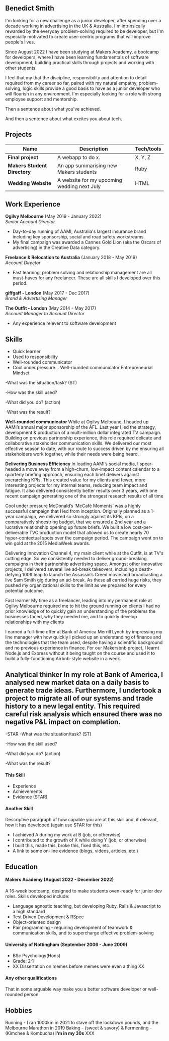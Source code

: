 ## Benedict Smith
I'm looking for a new challenge as a junior developer, after spending over a decade working in advertising in the UK & Australia. I'm intrinsically rewarded by the everyday problem-solving required to be developer, but I'm especially motivated to create user-centric programs that will improve people's lives.

Since August 2022 I have been studying at Makers Academy, a bootcamp for developers, where I have been learning fundamentals of software development, building practical skills through projects and working with other students.

I feel that my that the discipline, responsibility and attention to detail required from my career so far, paired with my natural empathy, problem-solving, logic skills provide a good basis to have as a junior developer who will flourish in any environment. I'm especially looking for a role with strong employee support and mentorship.


Then a sentence about what you've achieved.

And then a sentence about what excites you about tech.


## Projects

| Name                         | Description       | Tech/tools        |
| ---------------------------- | ----------------- | ----------------- |
| **Final project**            | A webapp to do x. | X, Y, Z |
| **Makers Student Directory** | An app summarising new Makers students | Ruby |
| **Wedding Website**          | A website for my upcoming wedding next July | HTML | 

## Work Experience

**Ogilvy Melbourne** (May 2019 - January 2022)  
_Senior Account Director_

- Day-to-day running of AAMI, Australia's largest insurance brand including key sponsorship, social and road safety workstreams.
- My final campaign was awarded a Cannes Gold Lion (aka the Oscars of advertising) in the Creative Data category.

**Freelance & Relocation to Australia** (January 2018 - May 2019)  
_Account Director_
- Fast learning, problem solving and relationship management are all must-haves for any freelancer. These are all skills I developed over this period.

**giffgaff - London** (May 2017 - Dec 2017)  
_Brand & Advertising Manager_


**The Outfit - London** (May 2014 - May 2017)  
_Account Manager to Account Director_

- Any experience relevent to software development

## Skills
- Quick learner
- Used to responsibility
- Well-rounded communicator
- Cool under pressure...
Well-rounded communicator
Entrepreneurial Mindset

-What was the situation/task? (ST)

-How was the skill used?

-What did you do? (action)

-What was the result?

**Well-rounded communicator**
While at Ogilvy Melboune, I headed up AAMI’s annual major sponsorship of the AFL. Last year I led the strategy, development & production of a multi-million dollar integrated TV campaign. Building on previous partnership experience, this role required delicate and collaborative stakeholder communication skills. We delivered our most effective season to date, with our route to success driven by me ensuring all stakeholders work together, while their needs were being heard.

**Delivering Business Efficiency**
In leading AAMI’s social media, I spear-headed a move away from a high-churn, low-impact content calendar to a quarterly briefing approach, ensuring each brief delivers against overarching KPIs. This created value for my clients and fewer, more interesting projects for my internal teams, reducing team impact and fatigue. It also delivered consistently better results over 3 years, with one recent campaign generating one of the strongest research results of all time


Cool under pressure
McDonald’s ‘McCafé Moments’ was a highly successful campaign that I led from inception. Originally planned as a 1-year campaign, we delivered so strongly against its KPIs, on a comparatively shoestring budget, that we ensured a 2nd year and a lucrative relationship opening up future briefs. We built a low cost-per-deliverable TVC production model that allowed us to create nearly 70 hyper-contextual spots over the campaign period. The campaign went on to win gold at the 2015 MediaWeek awards.


Delivering Innovation
Channel 4, my main client while at the Outfit, is at TV's cutting edge. So we consistently needed to deliver ground-breaking campaigns in their partnership advertising space. Amongst other innovative projects, I delivered several live ad-break takeovers, including a death-defying 100ft leap to launch the Assassin’s Creed movie and broadcasting a live Sam Smith gig during an ad-break. As these all carried huge risks, they pushed my organizational skills to the limit as we prepared for every potential outcome.



Fast learner
My time as a freelancer, leading into my permanent role at Ogilvy Melbourne required me to hit the ground running on clients I had no prior knowledge of to quickly gain an understanding of the problems the businesses faced, why they needed me, and to quickly develop relationships with my clients

I earned a full-time offer at Bank of America Merrill Lynch by impressing my line manager with how quickly I picked up an understanding of finance and the technologies that the team used, despite having a scientific background and no previous experience in finance. For our Makersbnb project, I learnt Node.js and Express without it being taught on the course and used it to build a fully-functioning Airbnb-style website in a week.

Analytical thinker
In my role at Bank of America, I analysed new market data on a daily basis to generate trade ideas. Furthermore, I undertook a project to migrate all of our systems and trade history to a new legal entity. This required careful risk analysis which ensured there was no negative P&L impact on completion.
- 


-STAR
-What was the situation/task? (ST)

-How was the skill used?

-What did you do? (action)

-What was the result?


#### This Skill

- Experience
- Achievements
- Evidence (STAR)

#### Another Skill

Descriptive paragraph of how capable you are at this skill and, if relevant, how it has developed (again use STAR for this)

- I achieved A during my work at B (job, or otherwise)
- I contributed to the growth of X while doing Y (job, or otherwise)
- I built this, made this, broke this, fixed this, etc.
- A link to some on-line evidence (blogs, videos, articles, etc.)

## Education

#### Makers Academy (August 2022 - December 2022)
A 16-week bootcamp, designed to make students oven-ready for junior dev roles.
Skills developed include:
- Language agnostic teaching, but developing Ruby, Rails & Javascript to a high standard
- Test Driven Development & RSpec
- Object-oriented design
- Pair programming - requiring development of teamwork & communication skills, and to supercharge effective problem-solving

#### University of Nottingham (September 2006 - June 2009)

- BSc Psychology(Hons)
- Grade: 2:1
- XX Dissertation on memes before memes were even a thing XX

#### Any other qualifications

That in some arguable way make you a better software developer or well-rounded person

## Hobbies
Running - I ran 1000km in 2021 to stave off the lockdown pounds, and the Melbourne Marathon in 2019
Baking - (sweet & savory) & Fermenting - (Kimchee & Kombucha) **I'm in my 30s**
XXX
